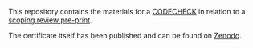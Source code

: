 This repository contains the materials for a [CODECHECK](https://codecheck.org.uk/) in relation to a [scoping review pre-print](https://osf.io/preprints/metaarxiv/a8rmu). 

The certificate itself has been published and can be found on [Zenodo](https://zenodo.org/records/13364677). 
